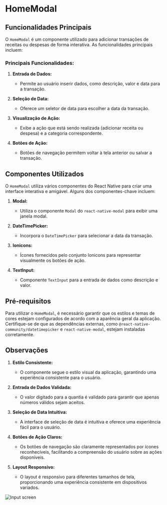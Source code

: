 # HomeModal

## Funcionalidades Principais

O `HomeModal` é um componente utilizado para adicionar transações de receitas ou despesas de forma interativa. As funcionalidades principais incluem:

### Principais Funcionalidades:

1. **Entrada de Dados:**
   - Permite ao usuário inserir dados, como descrição, valor e data para a transação.

2. **Seleção de Data:**
   - Oferece um seletor de data para escolher a data da transação.

3. **Visualização de Ação:**
   - Exibe a ação que está sendo realizada (adicionar receita ou despesa) e a categoria correspondente.

4. **Botões de Ação:**
   - Botões de navegação permitem voltar à tela anterior ou salvar a transação.

## Componentes Utilizados

O `HomeModal` utiliza vários componentes do React Native para criar uma interface interativa e amigável. Alguns dos componentes-chave incluem:

1. **Modal:**
   - Utiliza o componente `Modal` do `react-native-modal` para exibir uma janela modal.

2. **DateTimePicker:**
   - Incorpora o `DateTimePicker` para selecionar a data da transação.

3. **Ionicons:**
   - Ícones fornecidos pelo conjunto Ionicons para representar visualmente os botões de ação.

4. **TextInput:**
   - Componente `TextInput` para a entrada de dados como descrição e valor.

## Pré-requisitos

Para utilizar o `HomeModal`, é necessário garantir que os estilos e temas de cores estejam configurados de acordo com a aparência geral da aplicação. Certifique-se de que as dependências externas, como `@react-native-community/datetimepicker` e `react-native-modal`, estejam instaladas corretamente.

## Observações

1. **Estilo Consistente:**
   - O componente segue o estilo visual da aplicação, garantindo uma experiência consistente para o usuário.

2. **Entrada de Dados Validada:**
   - O valor digitado para a quantia é validado para garantir que apenas números válidos sejam aceitos.

3. **Seleção de Data Intuitiva:**
   - A interface de seleção de data é intuitiva e oferece uma experiência fácil para o usuário.

4. **Botões de Ação Claros:**
   - Os botões de navegação são claramente representados por ícones reconhecíveis, facilitando a compreensão do usuário sobre as ações disponíveis.

5. **Layout Responsivo:**
   - O layout é responsivo para diferentes tamanhos de tela, proporcionando uma experiência consistente em dispositivos variados.
  

![Input screen](asset/entrada.png)